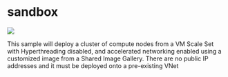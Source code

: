 # sandbox
<a href="https://portal.azure.com/#create/Microsoft.Template/uri/https%3A%2F%2Fraw.githubusercontent.com%2Fgrandparoach%2Fsandbox%2FICV%2F%2Fazuredeploy.json" target="_blank">
    <img src="http://azuredeploy.net/deploybutton.png"/>
</a>

This sample will deploy a cluster of compute nodes from a VM Scale Set with Hyperthreading disabled, and accelerated networking enabled using a customized image from a Shared Image Gallery.  There are no public IP addresses and it must be deployed onto a pre-existing VNet
